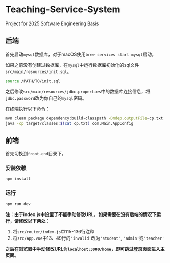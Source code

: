 # Teaching-Service-System
Project for 2025 Software Engineering Basis

## 后端

首先启动`mysql`数据库，对于macOS使用`brew services start mysql`启动。

如果之前没有创建过数据库，在`mysql`中运行数据库初始化的sql文件`src/main/resources/init.sql`。

```bash
source /PATH/TO/init.sql
```

之后修改`src/main/resources/jdbc.properties`中的数据库连接信息，将`jdbc.password`改为你自己的`mysql`密码。

在终端执行以下命令：

```bash
mvn clean package dependency:build-classpath -Dmdep.outputFile=cp.txt
java -cp target/classes:$(cat cp.txt) com.Main.AppConfig
```

## 前端

首先切换到`front-end`目录下。

### 安装依赖

```bash
npm install
```

### 运行

```bash
npm run dev
```

**注：由于index.js中设置了不能手动修改URL，如果需要在没有后端的情况下运行，请修改以下两处：**

1. 将`src/router/index.js`中115-136行注释
2. 将`src/App.vue`中13、49行的`'invalid'`改为`'student'`, `'admin'`或`'teacher'`

**之后在浏览器中手动修改URL为`localhost:3000/home`，即可跳过登录页面进入主页面。**